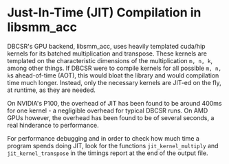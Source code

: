 # Just-In-Time (JIT) Compilation in libsmm_acc

DBCSR's GPU backend, libsmm_acc, uses heavily templated cuda/hip kernels for its batched multiplication and transpose. These kernels are templated on the characteristic dimensions of the multiplication `m, n, k`, among other things. If DBCSR were to compile kernels for all possible `m, n, k`s ahead-of-time (AOT), this would bloat the library and would compilation time much longer. Instead, only the necessary kernels are JIT-ed on the fly, at runtime, as they are needed.

On NVIDIA's P100, the overhead of JIT has been found to be around 400ms for one kernel - a negligible overhead for typical DBCSR runs. On AMD GPUs however, the overhead has been found to be of several seconds, a real hinderance to performance.

For performance debugging and in order to check how much time a program spends doing JIT, look for the functions `jit_kernel_multiply` and `jit_kernel_transpose` in the timings report at the end of the output file.

